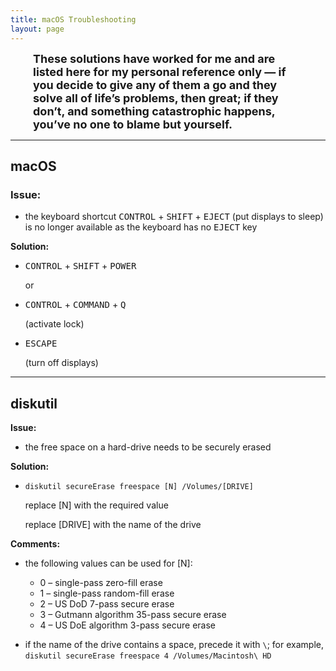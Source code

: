 ```yaml
---
title: macOS Troubleshooting
layout: page
---
```


<font size="4">
<span style="display:block; margin-left:2em; margin-right:2em">
<b>These solutions have worked for me and are listed here for my personal reference only — if you decide to give any of them a go and they solve all of life’s problems, then great; if they don’t, and something catastrophic happens, you’ve no one to blame but yourself.</b>
</span>
</font>

---

## macOS ##

### Issue: ###

- the keyboard shortcut <kbd>CONTROL</kbd> + <kbd>SHIFT</kbd> + <kbd>EJECT</kbd> (put displays to sleep) is no longer available as the keyboard has no <kbd>EJECT</kbd> key

**Solution:**

- <kbd>CONTROL</kbd> + <kbd>SHIFT</kbd> + <kbd>POWER</kbd>

  or
  
- <kbd>CONTROL</kbd> + <kbd>COMMAND</kbd> + <kbd>Q</kbd>

  (activate lock)

- <kbd>ESCAPE</kbd>

  (turn off displays)

---

## **diskutil** ##

**Issue:**

- the free space on a hard-drive needs to be securely erased

**Solution:**

- `diskutil secureErase freespace [N] /Volumes/[DRIVE]`

  replace [N] with the required value
  
  replace [DRIVE] with the name of the drive
  
**Comments:**

- the following values can be used for [N]:

    - 0 – single-pass zero-fill erase
    - 1 – single-pass random-fill erase
    - 2 – US DoD 7-pass secure erase
    - 3 – Gutmann algorithm 35-pass secure erase
    - 4 – US DoE algorithm 3-pass secure erase
    
<ul>    
<li>if the name of the drive contains a space, precede it with <code>\</code>; for example, <code>diskutil secureErase freespace 4 /Volumes/Macintosh\ HD</code></li>
</ul>
